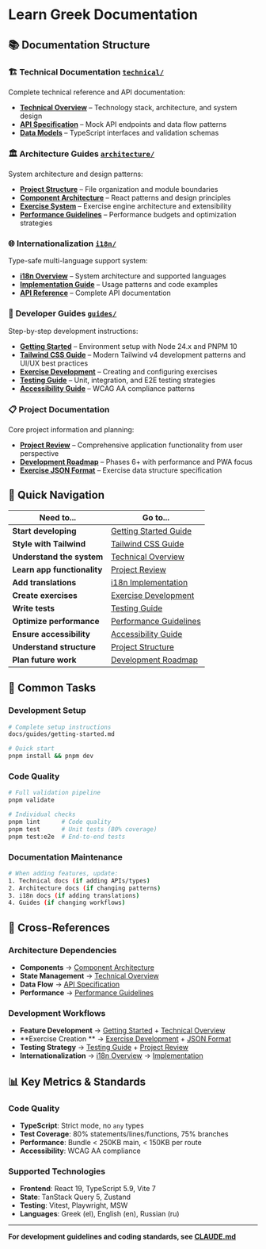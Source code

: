 # Learn Greek Documentation

## 📚 Documentation Structure

### 🏗️ **Technical Documentation** [`technical/`](technical/)

Complete technical reference and API documentation:

- [**Technical Overview**](technical/overview.md) – Technology stack, architecture, and system design
- [**API Specification**](technical/api-specification.md) – Mock API endpoints and data flow patterns
- [**Data Models**](technical/data-models.md) – TypeScript interfaces and validation schemas

### 🏛️ **Architecture Guides** [`architecture/`](architecture/)

System architecture and design patterns:

- [**Project Structure**](architecture/project-structure.md) – File organization and module boundaries
- [**Component Architecture**](architecture/component-architecture.md) – React patterns and design principles
- [**Exercise System**](architecture/exercise-system.md) – Exercise engine architecture and extensibility
- [**Performance Guidelines**](architecture/performance.md) – Performance budgets and optimization strategies

### 🌐 **Internationalization** [`i18n/`](i18n/)

Type-safe multi-language support system:

- [**i18n Overview**](i18n/overview.md) – System architecture and supported languages
- [**Implementation Guide**](i18n/implementation.md) – Usage patterns and code examples
- [**API Reference**](i18n/api-reference.md) – Complete API documentation

### 📖 **Developer Guides** [`guides/`](guides/)

Step-by-step development instructions:

- [**Getting Started**](guides/getting-started.md) – Environment setup with Node 24.x and PNPM 10
- [**Tailwind CSS Guide**](guides/tailwind-css-guide.md) – Modern Tailwind v4 development patterns and UI/UX best practices
- [**Exercise Development**](guides/exercise-development.md) – Creating and configuring exercises
- [**Testing Guide**](guides/testing-guide.md) – Unit, integration, and E2E testing strategies
- [**Accessibility Guide**](guides/accessibility.md) – WCAG AA compliance patterns

### 📋 **Project Documentation**

Core project information and planning:

- [**Project Review**](REVIEW.md) – Comprehensive application functionality from user perspective
- [**Development Roadmap**](ROADMAP.md) – Phases 6+ with performance and PWA focus
- [**Exercise JSON Format**](exercise-json-format.md) – Exercise data structure specification

## 🎯 Quick Navigation

| Need to...                  | Go to...                                               |
|-----------------------------|--------------------------------------------------------|
| **Start developing**        | [Getting Started Guide](guides/getting-started.md)     |
| **Style with Tailwind**     | [Tailwind CSS Guide](guides/tailwind-css-guide.md)     |
| **Understand the system**   | [Technical Overview](technical/overview.md)            |
| **Learn app functionality** | [Project Review](REVIEW.md)                            |
| **Add translations**        | [i18n Implementation](i18n/implementation.md)          |
| **Create exercises**        | [Exercise Development](guides/exercise-development.md) |
| **Write tests**             | [Testing Guide](guides/testing-guide.md)               |
| **Optimize performance**    | [Performance Guidelines](architecture/performance.md)  |
| **Ensure accessibility**    | [Accessibility Guide](guides/accessibility.md)         |
| **Understand structure**    | [Project Structure](architecture/project-structure.md) |
| **Plan future work**        | [Development Roadmap](ROADMAP.md)                      |

## 🚀 Common Tasks

### Development Setup

```bash
# Complete setup instructions
docs/guides/getting-started.md

# Quick start
pnpm install && pnpm dev
```

### Code Quality

```bash
# Full validation pipeline
pnpm validate

# Individual checks
pnpm lint      # Code quality
pnpm test      # Unit tests (80% coverage)
pnpm test:e2e  # End-to-end tests
```

### Documentation Maintenance

```bash
# When adding features, update:
1. Technical docs (if adding APIs/types)
2. Architecture docs (if changing patterns)
3. i18n docs (if adding translations)
4. Guides (if changing workflows)
```

## 🔗 Cross-References

### Architecture Dependencies

- **Components** → [Component Architecture](architecture/component-architecture.md)
- **State Management** → [Technical Overview](technical/overview.md#state-management)
- **Data Flow** → [API Specification](technical/api-specification.md)
- **Performance** → [Performance Guidelines](architecture/performance.md)

### Development Workflows

- **Feature Development** → [Getting Started](guides/getting-started.md) + [Technical Overview](technical/overview.md)
- **Exercise Creation
  ** → [Exercise Development](guides/exercise-development.md) + [JSON Format](exercise-json-format.md)
- **Testing Strategy** → [Testing Guide](guides/testing-guide.md) + [Project Review](REVIEW.md)
- **Internationalization** → [i18n Overview](i18n/overview.md) → [Implementation](i18n/implementation.md)

## 📊 Key Metrics & Standards

### Code Quality

- **TypeScript**: Strict mode, no `any` types
- **Test Coverage**: 80% statements/lines/functions, 75% branches
- **Performance**: Bundle < 250KB main, < 150KB per route
- **Accessibility**: WCAG AA compliance

### Supported Technologies

- **Frontend**: React 19, TypeScript 5.9, Vite 7
- **State**: TanStack Query 5, Zustand
- **Testing**: Vitest, Playwright, MSW
- **Languages**: Greek (el), English (en), Russian (ru)

---

**For development guidelines and coding standards, see [CLAUDE.md](../CLAUDE.md)**
